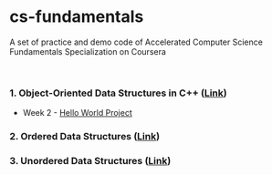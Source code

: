 # cs-fundamentals

A set of practice and demo code of Accelerated Computer Science Fundamentals Specialization on Coursera

<br>

### 1. Object-Oriented Data Structures in C++ ([Link](https://www.coursera.org/learn/cs-fundamentals-1))

- Week 2 - [Hello World Project](/Object-Oriented_Data_Structures_in_C++/project/01_hello_world/)

### 2. Ordered Data Structures ([Link](https://www.coursera.org/learn/cs-fundamentals-2))

### 3. Unordered Data Structures ([Link](https://www.coursera.org/learn/cs-fundamentals-3))
